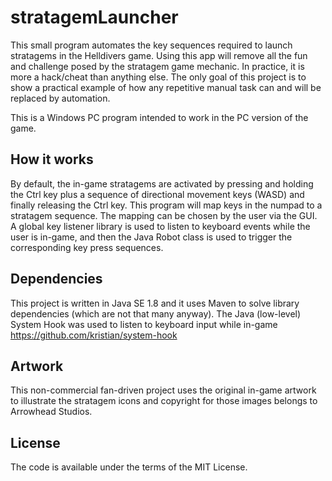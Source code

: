 # stratagemLauncher

This small program automates the key sequences required to launch stratagems in the Helldivers game. Using this app will remove all the fun and challenge posed by the stratagem game mechanic. In practice, it is more a hack/cheat than anything else. The only goal of this project is to show a practical example of how any repetitive manual task can and will be replaced by automation.  

This is a Windows PC program intended to work in the PC version of the game.

## How it works

By default, the in-game stratagems are activated by pressing and holding the Ctrl key plus a sequence of directional movement keys (WASD) and finally releasing the Ctrl key. 
This program will map keys in the numpad to a stratagem sequence. The mapping can be chosen by the user via the GUI.
A global key listener library is used to listen to keyboard events while the user is in-game, and then the Java Robot class is used to trigger the corresponding key press sequences.

## Dependencies

This project is written in Java SE 1.8 and it uses Maven to solve library dependencies (which are not that many anyway).
The Java (low-level) System Hook  was used to listen to keyboard input while in-game https://github.com/kristian/system-hook

## Artwork

This non-commercial fan-driven project uses the original in-game artwork to illustrate the stratagem icons and copyright for those images belongs to Arrowhead Studios. 

## License

The code is available under the terms of the MIT License.